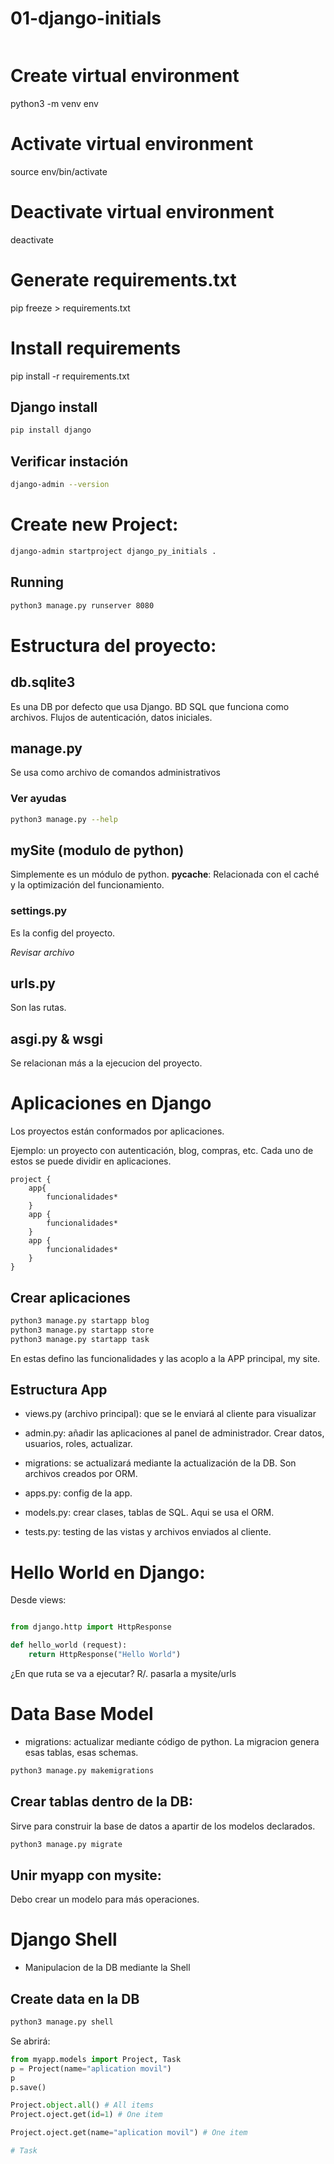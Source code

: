 # 01-django-initials

```sh

```
# Create virtual environment
python3 -m venv env
# Activate virtual environment
source env/bin/activate
# Deactivate virtual environment
deactivate
# Generate requirements.txt
pip freeze > requirements.txt
# Install requirements
pip install -r requirements.txt

## Django install

```sh
pip install django
```

## Verificar instación

```sh
django-admin --version
```

# Create new Project:

```sh
django-admin startproject django_py_initials . 
```

## Running

```sh
python3 manage.py runserver 8080
```

# Estructura del proyecto:

## db.sqlite3 

Es una DB por defecto que usa Django. BD SQL que funciona como archivos. Flujos de autenticación, datos iniciales. 

## manage.py

Se usa como archivo de comandos administrativos

### Ver ayudas

```sh
python3 manage.py --help 
```

## mySite (modulo de python)

Simplemente es un módulo de python. __pycache__: Relacionada con el caché y la optimización del funcionamiento. 

### settings.py 

Es la config del proyecto. 

*Revisar archivo*


## urls.py 

Son las rutas. 


## asgi.py & wsgi

Se relacionan más a la ejecucion del proyecto. 

# Aplicaciones en Django


Los proyectos están conformados por aplicaciones.

Ejemplo: un proyecto con autenticación, blog, compras, etc. Cada uno de estos se puede dividir en aplicaciones. 

    project {
        app{
            funcionalidades*
        }
        app {
            funcionalidades*
        }
        app {
            funcionalidades*
        }
    }

## Crear aplicaciones

```sh
python3 manage.py startapp blog 
python3 manage.py startapp store 
python3 manage.py startapp task

```
En estas defino las funcionalidades y las acoplo a la APP principal, my site. 


## Estructura App


- views.py (archivo principal): que se le enviará al cliente para visualizar

- admin.py: añadir las aplicaciones al panel de administrador. Crear datos, usuarios, roles, actualizar. 

- migrations: se actualizará mediante la actualización de la DB. Son archivos creados por ORM. 

- apps.py: config de la app. 

- models.py: crear clases, tablas de SQL. Aqui se usa el ORM. 

- tests.py: testing de las vistas y archivos enviados al cliente. 


# Hello World en Django: 

Desde views: 

```py

from django.http import HttpResponse

def hello_world (request):
    return HttpResponse("Hello World")
```

¿En que ruta se va a ejecutar? 
R/. pasarla a mysite/urls


# Data Base Model

- migrations: actualizar mediante código de python. La migracion genera esas tablas, esas schemas.

```py
python3 manage.py makemigrations
```

## Crear tablas dentro de la DB:

Sirve para construir la base de datos a apartir de los modelos declarados. 
```py
python3 manage.py migrate
```


## Unir myapp con mysite: 

Debo crear un modelo para más operaciones. 

# Django Shell

- Manipulacion de la DB mediante la Shell

## Create data en la DB

```sh
python3 manage.py shell
```
Se abrirá:

```py
from myapp.models import Project, Task
p = Project(name="aplication movil")
p
p.save()

Project.object.all() # All items
Project.oject.get(id=1) # One item 

Project.oject.get(name="aplication movil") # One item 

# Task

```





    













